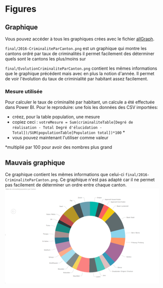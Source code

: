 # Figures

## Graphique
Vous pouvez accéder à tous les graphiques crées avec le fichier [allGraph](./exploratory/allGraph.pbix). 

`final/2016-CriminaliteParCanton.png` est un graphique qui montre les cantons ordré par taux de criminalités il permet facilement des déterminer quels sont le cantons les plus/moins sur


`final/EvolutionCriminaliteParCanton.png` contient les mêmes informations que le graphique précédent mais avec en plus la notion d'année. Il permet de voir l'évolution du taux de criminialité par habitant assez facilement.

### Mesure utilisée
Pour calculer le taux de criminalité par habitant, un calcule a été effectuée dans Power BI. Pour le reproduire: une fois les données des CSV importées:
- créez, pour la table population, une mesure 
- copiez ceci : `votreMesure = Sum(criminaliteTable[Degré de réalisation - Total Degré d'élucidation - Total])/SUM(populationTable[Population total])*100` *
- vous pouvez maintenant l'utiliser comme valeur 

*multiplié par 100 pour avoir des nombres plus grand


## Mauvais graphique
Ce graphique contient les mêmes informations que celui-ci `final/2016-CriminaliteParCanton.png`. Ce graphique n'est pas adapté car il ne permet pas facilement de déterminer un ordre entre chaque canton.
<img src="exploratory/2016-CriminaliteParCanton-BAD.png">
